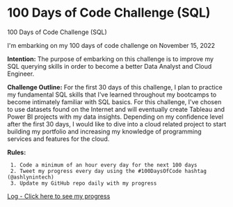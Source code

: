 # 100 Days of Code Challenge (SQL)

100 Days of Code Challenge (SQL)

I'm embarking on my 100 days of code challenge on November 15, 2022 

**Intention:** The purpose of embarking on this challenge is to improve my SQL querying skills in order to become a better Data Analyst and Cloud Engineer.

**Challenge Outline:** For the first 30 days of this challenge, I plan to practice my fundamental SQL skills that I've learned throughout my bootcamps to become intimately familiar with SQL basics. For this challenge, I've chosen to use datasets found on the Internet and will eventually create Tableau and Power BI projects with my data insights. Depending on my confidence level after the first 30 days, I would like to dive into a cloud related project to start building my portfolio and increasing my knowledge of programming services and features for the cloud. 

**Rules:** 

     1. Code a minimum of an hour every day for the next 100 days
     2. Tweet my progress every day using the #100DaysOfCode hashtag (@ashlynintech)
     3. Update my GitHub repo daily with my progress 
     
[Log - Click here to see my progress](https://github.com/ashlyn-musgrave/100-Days-of-Code-Challenge-SQL/blob/main/log.md)

